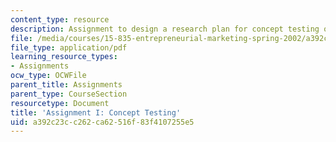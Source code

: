 ```yaml
---
content_type: resource
description: Assignment to design a research plan for concept testing of a new product.
file: /media/courses/15-835-entrepreneurial-marketing-spring-2002/a392c23cc262ca62516f83f4107255e5_assignmentI.pdf
file_type: application/pdf
learning_resource_types:
- Assignments
ocw_type: OCWFile
parent_title: Assignments
parent_type: CourseSection
resourcetype: Document
title: 'Assignment I: Concept Testing'
uid: a392c23c-c262-ca62-516f-83f4107255e5
---
```

